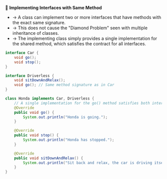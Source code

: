 🤝 **Implementing Interfaces with Same Method**
- → A class can implement two or more interfaces that have methods with the exact same signature.
- → This does not cause the "Diamond Problem" seen with multiple inheritance of classes.
- → The implementing class simply provides a single implementation for the shared method, which satisfies the contract for all interfaces.

```java
interface Car {
    void go();
    void stop();
}

interface Driverless {
    void sitDownAndRelax();
    void go(); // Same method signature as in Car
}

class Honda implements Car, Driverless {
    // A single implementation for the go() method satisfies both interfaces.
    @Override
    public void go() {
        System.out.println("Honda is going.");
    }

    @Override
    public void stop() {
        System.out.println("Honda has stopped.");
    }

    @Override
    public void sitDownAndRelax() {
        System.out.println("Sit back and relax, the car is driving itself.");
    }
}
```
